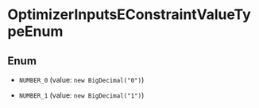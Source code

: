 

# OptimizerInputsEConstraintValueTypeEnum

## Enum


* `NUMBER_0` (value: `new BigDecimal("0")`)

* `NUMBER_1` (value: `new BigDecimal("1")`)




